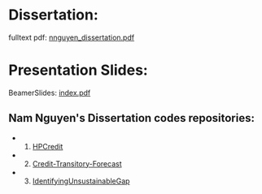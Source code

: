 # Dissertation: 
fulltext pdf: [nnguyen_dissertation.pdf](../Dissertation_pdfbook/dissertation/docs/nnguyen_dissertation.pdf)

# Presentation Slides: 
BeamerSlides: [index.pdf](../BeamerSlides/index.pdf)

## Nam Nguyen's Dissertation codes repositories:
- 1. [HPCredit](https://github.com/NamNguyen-hub/HPCredit)
- 2. [Credit-Transitory-Forecast](https://github.com/NamNguyen-hub/Credit-Transitory-Forecast)
- 3. [IdentifyingUnsustainableGap](https://github.com/NamNguyen-hub/IdentifyingUnsustainableGap)
